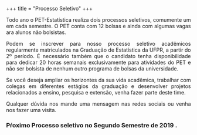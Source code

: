 +++
title = "Processo Seletivo"
+++  
  
<p align="justify">Todo ano o PET-Estatística realiza dois processos seletivos, 
comumente um em cada semestre. O PET conta com 12 bolsas e ainda com algumas 
vagas ara alunos não bolsistas.</p>
  
<p align="justify">Podem se inscrever para nosso processo seletivo acadêmicos 
regularmente matriculados na Graduação de Estatística da UFPR, a partir 
do 2º período. É necessário também que o candidato tenha disponibilidade 
para dedicar 20 horas semanais exclusivamente para atividades do PET e não 
ser bolsista de nenhum outro programa de bolsas da universidade.</p>
  
<p align="justify">Se você deseja ampliar os horizontes da sua vida acadêmica, 
trabalhar com colegas em diferentes estágios da graduação e desenvolver 
projetos relacionados a ensino, pesquisa e extensão, venha fazer parte deste 
time.</p> 
  
<p align="justify">Qualquer dúvida nos mande uma mensagem nas redes sociais 
ou venha nos fazer uma visita.</p>
  
### Pŕoximo Processo seletivo no Segundo Semestre de 2019 <!-- <em>/</em>1 -->.


<!-- - [Edital](../download/editais/Edital_proc_sel_2019_1.pdf)
- [Link para inscrição](https://form.jotformz.com/90646572957673)
-->
  
